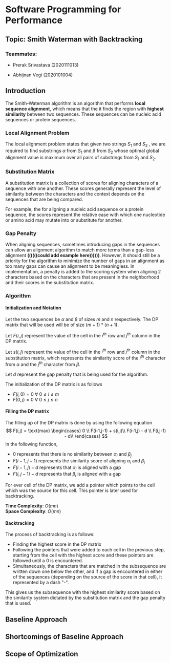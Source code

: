# Software Programming for Performance

## Topic: Smith Waterman with Backtracking

### Teammates:

- Prerak Srivastava (2020111013)

- Abhijnan Vegi (2020101004)

## Introduction

The Smith-Waterman algorithm is an algorithm that performs **local sequence alignment**, which means that the it finds the region with **highest similarity** between two sequences. These sequences can be nucleic acid sequences or protein sequences.

### Local Alignment Problem

The local alignment problem states that given two strings $S_1$ and $S_2$ , we are required to find substrings $\alpha$ from $S_1$ and $\beta$ from $S_2$ whose optimal global alignment value is maximum over all pairs of substrings from $S_1$ and $S_2$. 

### Substitution Matrix

A substitution matrix is a collection of scores for aligning characters of a sequence with one another. These scores generally represent the level of similarity between the characters and the context depends on the sequences that are being compared. 

For example, the for aligning a nucleic acid sequence or a protein sequence, the scores represent the relative ease with which one nucleotide or amino acid may mutate into or substitute for another.

### Gap Penalty

When aligning sequences, sometimes introducing gaps in the sequences can allow an alignment algorithm to match more terms than a gap-less alignment **((((((could add example here))))))**. However, it should still be a priority for the algorithm to minimize the number of gaps in an alignment as too many gaps can cause an alignment to be meaningless. In implementation, a penalty is added to the scoring system when aligning 2 characters based on the characters that are present in the neighborhood and their scores in the substitution matrix.  

### Algorithm

#### Initialization and Notation

Let the two sequences be $\alpha$ and $\beta$ of sizes $m$ and $n$ respectively. The DP matrix that will be used will be of size $(m+1)*(n+1)$.

Let $F(i,j)$ represent the value of the cell in the $i^{th}$ row and $j^{th}$ column in the DP matrix.

Let $s(i,j)$ represent the value of the cell in the $i^{th}$ row and $j^{th}$ column in the substitution matrix, which represents the similarity score of the $i^{th}$ character from $\alpha$ and the $j^{th}$ character from $\beta$. 

Let $d$ represent the gap penalty that is being used for the algorithm.

The initialization of the DP matrix is as follows

- $F(i,0) = 0  \ \forall \ 0 \leq i \leq m$
- $F(0,j) = 0  \ \forall \ 0 \leq j \leq n$

#### Filling the DP matrix

The filling up of the DP matrix is done by using the following equation
$$
F(i,j) = \text{max}
     \begin{cases}
       0 \\ 
       F(i-1,j-1) + s(i,j)\\
       F(i-1,j) - d \\
       F(i,j-1) - d\\
     \end{cases}
$$
In the following function,

- $0$ represents that there is no similarity between $\alpha_i$ and $\beta_j$ 
- $F(i-1,j-1)$ represents the similarity score of aligning $\alpha_i$ and $\beta_j$ 
- $F(i-1,j) -d$ represents that $\alpha_i$ is aligned with a gap
- $F(i,j-1) -d$ represents that $\beta_i$ is aligned with a gap

For ever cell of the DP matrix, we add a pointer which points to the cell which was the source for this cell. This pointer is later used for backtracking. 

**Time Complexity**: $O(mn)$  
**Space Complexity**: $O(mn)$

#### Backtracking

The process of backtracking is as follows:

- Finding the highest score in the DP matrix
- Following the pointers that were added to each cell in the previous step, starting from the cell with the highest score and these pointers are followed until a 0 is encountered. 
- Simultaneously, the characters that are matched in the subsequence are written down one below the other, and if a gap is encountered in either of the sequences (depending on the source of the score in that cell), it represented by a dash "-". 

This gives us the subsequence with the highest similarity score based on the similarity system dictated by the substitution matrix and the gap penalty that is used.

## Baseline Approach

## Shortcomings of Baseline Approach

## Scope of Optimization

